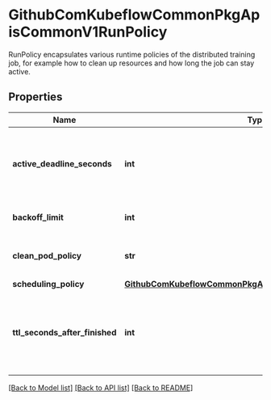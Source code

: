 # GithubComKubeflowCommonPkgApisCommonV1RunPolicy

RunPolicy encapsulates various runtime policies of the distributed training job, for example how to clean up resources and how long the job can stay active.
## Properties
Name | Type | Description | Notes
------------ | ------------- | ------------- | -------------
**active_deadline_seconds** | **int** | Specifies the duration in seconds relative to the startTime that the job may be active before the system tries to terminate it; value must be positive integer. | [optional] 
**backoff_limit** | **int** | Optional number of retries before marking this job failed. | [optional] 
**clean_pod_policy** | **str** | CleanPodPolicy defines the policy to kill pods after the job completes. Default to Running. | [optional] 
**scheduling_policy** | [**GithubComKubeflowCommonPkgApisCommonV1SchedulingPolicy**](GithubComKubeflowCommonPkgApisCommonV1SchedulingPolicy.md) |  | [optional] 
**ttl_seconds_after_finished** | **int** | TTLSecondsAfterFinished is the TTL to clean up jobs. It may take extra ReconcilePeriod seconds for the cleanup, since reconcile gets called periodically. Default to infinite. | [optional] 

[[Back to Model list]](../README.md#documentation-for-models) [[Back to API list]](../README.md#documentation-for-api-endpoints) [[Back to README]](../README.md)


